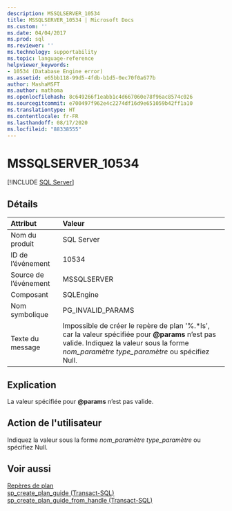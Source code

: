 ```yaml
---
description: MSSQLSERVER_10534
title: MSSQLSERVER_10534 | Microsoft Docs
ms.custom: ''
ms.date: 04/04/2017
ms.prod: sql
ms.reviewer: ''
ms.technology: supportability
ms.topic: language-reference
helpviewer_keywords:
- 10534 (Database Engine error)
ms.assetid: e65bb118-99d5-4fdb-b1d5-0ec70f0a677b
author: MashaMSFT
ms.author: mathoma
ms.openlocfilehash: 8c649266f1eabb1c4d667060e78f96ac8574c026
ms.sourcegitcommit: e700497f962e4c2274df16d9e651059b42ff1a10
ms.translationtype: HT
ms.contentlocale: fr-FR
ms.lasthandoff: 08/17/2020
ms.locfileid: "88338555"
---
```

# <a name="mssqlserver_10534"></a>MSSQLSERVER_10534
 [!INCLUDE [SQL Server](../../includes/applies-to-version/sqlserver.md)]
  
## <a name="details"></a>Détails  
  
| Attribut | Valeur |  
| :-------- | :---- |  
|Nom du produit|SQL Server|  
|ID de l’événement|10534|  
|Source de l’événement|MSSQLSERVER|  
|Composant|SQLEngine|  
|Nom symbolique|PG_INVALID_PARAMS|  
|Texte du message|Impossible de créer le repère de plan '%.\*ls', car la valeur spécifiée pour **\@params** n’est pas valide. Indiquez la valeur sous la forme *nom_paramètre type_paramètre* ou spécifiez Null.|  
  
## <a name="explanation"></a>Explication  
La valeur spécifiée pour **\@params** n’est pas valide.  
  
## <a name="user-action"></a>Action de l'utilisateur  
Indiquez la valeur sous la forme *nom_paramètre type_paramètre* ou spécifiez Null.  
  
## <a name="see-also"></a>Voir aussi  
[Repères de plan](~/relational-databases/performance/plan-guides.md)  
[sp_create_plan_guide &#40;Transact-SQL&#41;](~/relational-databases/system-stored-procedures/sp-create-plan-guide-transact-sql.md)  
[sp_create_plan_guide_from_handle &#40;Transact-SQL&#41;](~/relational-databases/system-stored-procedures/sp-create-plan-guide-from-handle-transact-sql.md)  
  
